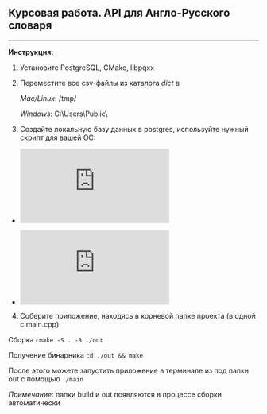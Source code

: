 ## Курсовая работа. API для Англо-Русского словаря
---
**Инструкция:**

1. Установите PostgreSQL, CMake, libpqxx
2. Переместите все csv-файлы из каталога *dict* в

    *Mac/Linux*: /tmp/
    
    *Windows*: C:\Users\Public\

3. Создайте локальную базу данных в postgres, используйте нужный скрипт для вашей ОС:

* ![mac/linux](https://github.com/arazyan/uni/blob/main/coursework/sourceUnix.sql)

* ![win](https://github.com/arazyan/uni/blob/main/coursework/sourceWin.sql)

4. Соберите приложение, находясь в корневой папке проекта (в одной с main.cpp)


Сборка
```cmake -S . -B ./out```

Получение бинарника
```cd ./out && make```

После этого можете запустить приложение в терминале из под папки out с помощью
```./main```

*Примечание*: папки build и out появляются в процессе сборки автоматически
